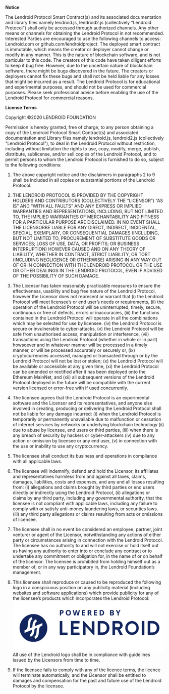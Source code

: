 <b>Notice</b>

The Lendroid Protocol Smart Contract(s) and its associated documentation and library files
namely lendroid.js, lendroid2.js (collectively “Lendroid Protocol”) shall only be accessed
through authorized channels. Any other means or channels for obtaining the Lendroid
Protocol in not recommended. Interested Parties are encouraged to use the following
channels to access: Lendroid.com or github.com/lendroidproject.
The deployed smart contract is immutable, which means the creator or deployer cannot
change or modify in any manner. This is the nature of blockchain software, and is not
particular to this code.
The creators of this code have taken diligent efforts to keep it bug free. However, due to the
uncertain nature of blockchain software, there might be bugs discovered in the future. The
creators or deployers cannot fix these bugs and shall not be held liable for any losses that
might be incurred as a result.
The Lendroid Protocol is for educational and experimental purposes, and should not be used
for commercial purposes. Please seek professional advice before enabling the use of the
Lendroid Protocol for commercial reasons.


<b>License Terms</b>

Copyright ©2020 LENDROID FOUNDATION

Permission is hereby granted, free of charge, to any person obtaining a copy of the Lendroid
Protocol Smart Contract(s) and associated documentation and Library files namely lendroid.js,
lendroid2.js (collectively &quot;Lendroid Protocol&quot;), to deal in the Lendroid Protocol without
restriction, including without limitation the rights to use, copy, modify, merge, publish, distribute,
sublicense, and/or sell copies of the Lendroid Protocol, and to permit persons to whom the
Lendroid Protocol is furnished to do so, subject to the following conditions:
1. The above copyright notice and the disclaimers in paragraphs 2 to 9 shall be included in
all copies or substantial portions of the Lendroid Protocol.
2. THE LENDROID PROTOCOL IS PROVIDED BY THE COPYRIGHT HOLDERS AND
CONTRIBUTORS (COLLECTIVELY THE “LICENSOR”) “AS IS” AND “WITH ALL
FAULTS” AND ANY EXPRESS OR IMPLIED WARRANTIES AND
REPRESENTATIONS, INCLUDING, BUT NOT LIMITED TO, THE IMPLIED
WARRANTIES OF MERCHANTABILITY AND FITNESS FOR A PARTICULAR
PURPOSE ARE DISCLAIMED. IN NO EVENT SHALL THE LICENSORBE LIABLE FOR
ANY DIRECT, INDIRECT, INCIDENTAL, SPECIAL, EXEMPLARY, OR
CONSEQUENTIAL DAMAGES (INCLUDING, BUT NOT LIMITED TO, PROCUREMENT
OF SUBSTITUTE GOODS OR SERVICES; LOSS OF USE, DATA, OR PROFITS; OR
BUSINESS INTERRUPTION) HOWEVER CAUSED AND ON ANY THEORY OF
LIABILITY, WHETHER IN CONTRACT, STRICT LIABILITY, OR TORT (INCLUDING
NEGLIGENCE OR OTHERWISE) ARISING IN ANY WAY OUT OF OR IN
CONNECTION WITH THE LENDROID PROTOCOL OR THE USE OR OTHER
DEALINGS IN THE LENDROID PROTOCOL, EVEN IF ADVISED OF THE POSSIBILITY
OF SUCH DAMAGE.

3. The Licensor has taken reasonably practicable measures to ensure the
effectiveness, usability and bug free nature of the Lendroid Protocol, however the
Licensor does not represent or warrant that (i) the Lendroid Protocol will meet
licensee’s or end user’s needs or requirements, (ii) the operation of the Lendroid
Protocol will be uninterrupted, timely, secure, continuous or free of defects, errors or
inaccuracies, (iii) the functions contained in the Lendroid Protocol will operate in all
the combinations which may be selected for use by licensee. (iv) the Lendroid
Protocol is secure or invulnerable to cyber-attacks, (v) the Lendroid Protocol will be
safe from unauthorised access, manipulation or interference, (vii) transactions using
the Lendroid Protocol (whether in whole or in part) howsoever and in whatever
manner will be processed in a timely manner, or will be processed accurately or
securely or, (ix) cryptocurrencies accessed, managed or transacted through or by the
Lendroid Protocol will not be lost or stolen; (x) the Lendroid Protocol will be available
or accessible at any given time, (xi) the Lendroid Protocol can be amended or
rectified after it has been deployed onto the Ethereum MainNet, and (xii) all
subsequent versions of the Lendroid Protocol deployed in the future will be
compatible with the current version licensed or error-free with if used concurrently.
4. The licensee agrees that the Lendroid Protocol is an experimental software and the
Licensor and its representatives, and anyone else involved in creating, producing or
delivering the Lendroid Protocol shall not be liable for any damage incurred: (i) when
the Lendroid Protocol is temporarily or permanently unavailable due to malfunction or
cessation of internet services by networks or underlying blockchain technology (ii)
due to abuse by licensee, end users or third parties, (iii) when there is any breach of
security by hackers or cyber-attackers (iv) due to any action or omission by licensee
or any end user, (v) in connection with the use or inability to use any cryptocurrency.

5. The licensee shall conduct its business and operations in compliance with all
applicable laws.
6. The licensee will indemnify, defend and hold the Licensor, its affiliates and
representatives harmless from and against all taxes, claims, damages, liabilities,
costs and expenses, and any and all losses resulting from: (i) allegations and claims
brought by third parties or end users directly or indirectly using the Lendroid Protocol,
(ii) allegations or claims by any third party, including any governmental authority, that
the licensee is not compliant with applicable laws, including any failure to comply with
or satisfy anti-money laundering laws, or securities laws. (iii) any third party
allegations or claims resulting from acts or omissions of licensee.
7. The licensee shall in no event be considered an employee, partner, joint venturer or
agent of the Licensor, notwithstanding any actions of either party or circumstances
arising in connection with the Lendroid Protocol. The licensee has no authority to and
will not exercise or hold itself out as having any authority to enter into or conclude
any contract or to undertake any commitment or obligation for, in the name of or on
behalf of the licensor. The licensee is prohibited from holding himself out as a
member of, or in any way participatory in, the Lendroid Foundation’s management.
8. This licensee shall reproduce or caused to be reproduced the following logo in a
conspicuous position on any publicity material (including websites and software
applications) which provide publicity for any of the licensee’s products which
incorporates the Lendroid Protocol:
![Powered by Lendroid Logo](images/powered-by-lendroid.jpg)
All use of the Lendroid logo shall be in compliance with guidelines issued by the
Licensors from time to time.
9. If the licensee fails to comply with any of the licence terms, the licence will
terminate automatically, and the Licensor shall be entitled to damages and
compensation for the past and future use of the Lendroid Protocol by the licensee.
